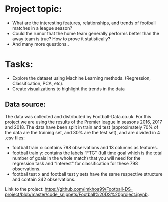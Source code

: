 # Project topic: 
- What are the interesting features, relationships, and trends of football matches in a league season? 
- Could the rumor that the home team generally performs better than the away team is true? How to prove it statistically?
- And many more questions..

# Tasks:
- Explore the dataset using Machine Learning methods. (Regression, Classification, PCA, etc).
- Create visualizations to highlight the trends in the data 

## Data source: 
The data was collected and distributed by Football-Data.co.uk. For this project we are using the results of the Premier league in seasons 2016, 2017 and 2018. The data have been split in train and test (approximately 70% of the data are the training set, and 30% are the test set), and are divided in 4 .csv files:
- football train x: contains 798 observations and 13 columns as features.
- football train y: contains the labels “FTG" (full time goal which is the total number of goals in the whole
match) that you will need for the regression task and “Interest" for classification for these 798 observations.
- football test x and football test y sets have the same respective structure and contain 342 observations.

Link to the project: https://github.com/imkhoa99/Football-DS-project/blob/master/code_snippets/Football%20DS%20project.ipynb.
